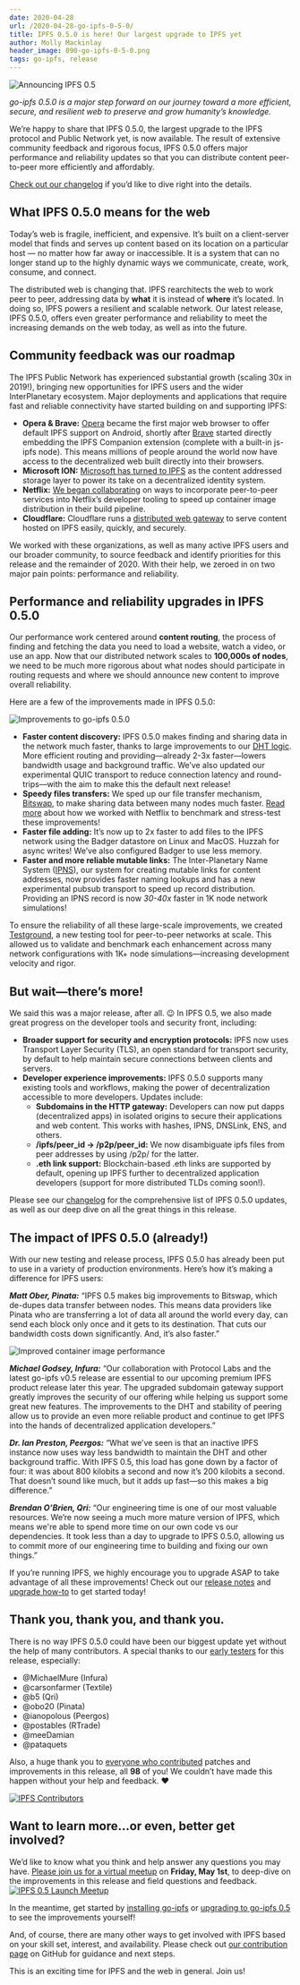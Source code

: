 ```yaml
---
date: 2020-04-28
url: /2020-04-28-go-ipfs-0-5-0/
title: IPFS 0.5.0 is here! Our largest upgrade to IPFS yet
author: Molly Mackinlay
header_image: 090-go-ipfs-0-5-0.png
tags: go-ipfs, release
---
```

![Announcing IPFS 0.5](/header_images/090-go-ipfs-0-5-0.png)

*go-ipfs 0.5.0 is a major step forward on our journey toward a more efficient, secure, and resilient web to preserve and grow humanity’s knowledge.* 

We’re happy to share that IPFS 0.5.0, the largest upgrade to the IPFS protocol and Public Network yet, is now available. The result of extensive community feedback and rigorous focus, IPFS 0.5.0 offers major performance and reliability updates so that you can distribute content peer-to-peer more efficiently and affordably.

[Check out our changelog](https://github.com/ipfs/go-ipfs/blob/master/CHANGELOG.md) if you’d like to dive right into the details.

## What IPFS 0.5.0 means for the web

Today’s web is fragile, inefficient, and expensive. It’s built on a client-server model that finds and serves up content based on its location on a particular host — no matter how far away or inaccessible. It is a system that can no longer stand up to the highly dynamic ways we communicate, create, work, consume, and connect.

The distributed web is changing that. IPFS rearchitects the web to work peer to peer, addressing data by **what** it is instead of **where** it’s located. In doing so, IPFS powers a resilient and scalable network. Our latest release, IPFS 0.5.0, offers even greater performance and reliability to meet the increasing demands on the web today, as well as into the future.

## Community feedback was our roadmap

The IPFS Public Network has experienced substantial growth (scaling 30x in 2019!), bringing new opportunities for IPFS users and the wider InterPlanetary ecosystem. Major deployments and applications that require fast and reliable connectivity have started building on and supporting IPFS:

* **Opera & Brave:** [Opera](https://blog.ipfs.io/2020-03-30-ipfs-in-opera-for-android/) became the first major web browser to offer default IPFS support on Android, shortly after [Brave](https://blog.ipfs.io/2019-10-08-ipfs-browsers-update/) started directly embedding the IPFS Companion extension (complete with a built-in js-ipfs node). This means millions of people around the world now have access to the decentralized web built directly into their browsers.
* **Microsoft ION:**  [Microsoft has turned to IPFS](https://techcommunity.microsoft.com/t5/azure-active-directory-identity/toward-scalable-decentralized-identifier-systems/ba-p/560168) as the content addressed storage layer to power its take on a decentralized identity system.
* **Netflix:**  [We began collaborating](https://blog.ipfs.io/2020-02-14-improved-bitswap-for-container-distribution/) on ways to incorporate peer-to-peer services into Netflix’s developer tooling to speed up container image distribution in their build pipeline.
* **Cloudflare:** Cloudflare runs a [distributed web gateway](https://www.cloudflare.com/distributed-web-gateway/) to serve content hosted on IPFS easily, quickly, and securely.

We worked with these organizations, as well as many active IPFS users and our broader community, to source feedback and identify priorities for this release and the remainder of 2020. With their help, we zeroed in on two major pain points: performance and reliability. 

## Performance and reliability upgrades in IPFS 0.5.0

Our performance work centered around **content routing**, the process of finding and fetching the data you need to load a website, watch a video, or use an app. Now that our distributed network scales to **100,000s of nodes**, we need to be much more rigorous about what nodes should participate in routing requests and where we should announce new content to improve overall reliability.

Here are a few of the improvements made in IPFS 0.5.0:

![Improvements to go-ipfs 0.5.0](/090-go-ipfs-0-5-0/0.5-Infographic.png)

* **Faster content discovery:**  IPFS 0.5.0 makes finding and sharing data in the network much faster, thanks to large improvements to our [DHT logic](https://docs.ipfs.io/concepts/dht/). More efficient routing and providing—already 2-3x faster—lowers bandwidth usage and background traffic. We’ve also updated our experimental QUIC transport to reduce connection latency and round-trips—with the aim to make this the default next release!
* **Speedy files transfers:** We sped up our file transfer mechanism, [Bitswap](https://docs.ipfs.io/concepts/bitswap/), to make sharing data between many nodes much faster. [Read more](https://blog.ipfs.io/2020-02-14-improved-bitswap-for-container-distribution/) about how we worked with Netflix to benchmark and stress-test these improvements!
* **Faster file adding:** It’s now up to 2x faster to add files to the IPFS network using the Badger datastore on Linux and MacOS. Huzzah for async writes! We’ve also configured Badger to use less memory.
* **Faster and more reliable mutable links:** The Inter-Planetary Name System ([IPNS](https://docs.ipfs.io/concepts/ipns/)), our system for creating mutable links for content addresses, now provides faster naming lookups and has a new experimental pubsub transport to speed up record distribution. Providing an IPNS record is now _30-40x_ faster in 1K node network simulations!

To ensure the reliability of all these large-scale improvements, we created [Testground](http://testground.ipfs.team/), a new testing tool for peer-to-peer networks at scale. This allowed us to validate and benchmark each enhancement across many network configurations with 1K+ node simulations—increasing development velocity and rigor.

## But wait—there’s more!

We said this was a major release, after all. 😉 In IPFS 0.5, we also made great progress on the developer tools and security front, including:

* **Broader support for security and encryption protocols:** IPFS now uses Transport Layer Security (TLS),  an open standard for transport security, by default to help maintain secure connections between clients and servers.
* **Developer experience improvements:**  IPFS 0.5.0 supports many existing tools and workflows, making the power of decentralization accessible to more developers. Updates include:
  * **Subdomains in the HTTP gateway:**  Developers can now put dapps (decentralized apps) in isolated origins to secure their applications and web content. This works with hashes, IPNS, DNSLink, ENS, and others.
  * **/ipfs/peer_id → /p2p/peer_id:** We now disambiguate ipfs files from peer addresses by using /p2p/ for the latter.
  * **.eth link support:**  Blockchain-based .eth links are supported by default, opening up IPFS further to decentralized application developers (support for more distributed TLDs coming soon!).

Please see our [changelog](https://github.com/ipfs/go-ipfs/blob/master/CHANGELOG.md) for the comprehensive list of IPFS 0.5.0 updates, as well as our deep dive on all the great things in this release.

## The impact of IPFS 0.5.0 (already!)

With our new testing and release process, IPFS 0.5.0 has already been put to use in a variety of production environments. Here’s how it’s making a difference for IPFS users:

***Matt Ober, Pinata:*** “IPFS 0.5 makes big improvements to Bitswap, which de-dupes data transfer between nodes. This means data providers like Pinata who are transferring a lot of data all around the world every day, can send each block only once and it gets to its destination. That cuts our bandwidth costs down significantly. And, it’s also faster.”

![Improved container image performance](/090-go-ipfs-0-5-0/container-image.png)

***Michael Godsey, Infura:*** “Our collaboration with Protocol Labs and the latest go-ipfs v0.5 release are essential to our upcoming premium IPFS product release later this year. The upgraded subdomain gateway support greatly improves the security of our offering while helping us support some great new features. The improvements to the DHT and stability of peering allow us to provide an even more reliable product and continue to get IPFS into the hands of decentralized application developers.”

***Dr. Ian Preston, Peergos:*** “What we’ve seen is that an inactive IPFS instance now uses way less bandwidth to maintain the DHT and other background traffic. With IPFS 0.5, this load has gone down by a factor of four: it was about 800 kilobits a second and now it’s 200 kilobits a second. That doesn’t sound like much, but it adds up fast—so this makes a big difference.”

***Brendan O’Brien, Qri:*** “Our engineering time is one of our most valuable resources. We’re now seeing a much more mature version of IPFS, which means we're able to spend more time on our own code vs our dependencies. It took less than a day to upgrade to IPFS 0.5.0, allowing us to commit more of our engineering time to building and fixing our own things.”

If you’re running IPFS, we highly encourage you to upgrade ASAP to take advantage of all these improvements! Check out our [release notes](https://docs.ipfs.io/recent-releases/go-ipfs-0-5/) and [upgrade how-to](https://docs.ipfs.io/recent-releases/go-ipfs-0-5/update-procedure) to get started today!

## Thank you, thank you, and thank you.

There is no way IPFS 0.5.0 could have been our biggest update yet without the help of many contributors.  A special thanks to our [early testers](https://github.com/ipfs/go-ipfs/blob/master/docs/EARLY_TESTERS.md) for this release, especially: 

- @MichaelMure (Infura)
- @carsonfarmer (Textile)
- @b5 (Qri)
- @obo20 (Pinata)
- @ianopolous (Peergos)
- @postables (RTrade)
- @meeDamian
- @pataquets

Also, a huge thank you to [everyone who contributed](https://github.com/ipfs/go-ipfs/blob/master/CHANGELOG.md#contributors) patches and improvements in this release, all **98** of you! We couldn’t have made this happen without your help and feedback. ❤

[![IPFS Contributors](/090-go-ipfs-0-5-0/ipfs-contributors.png)](https://github.com/ipfs/go-ipfs/blob/master/CHANGELOG.md#contributors)

## Want to learn more...or even, better get involved?

We’d like to know what you think and help answer any questions you may have. [Please join us for a virtual meetup](https://www.meetup.com/San-Francisco-IPFS/events/270212268/) on **Friday, May 1st**, to deep-dive on the improvements in this release and field questions and feedback. 
[![IPFS 0.5 Launch Meetup](/090-go-ipfs-0-5-0/Launch-Meetup.png)](https://www.meetup.com/San-Francisco-IPFS/events/270212268/)

In the meantime, get started by [installing go-ipfs](https://dist.ipfs.io/#go-ipfs) or [upgrading to go-ipfs 0.5](https://docs.ipfs.io/recent-releases/go-ipfs-0-5/update-procedure) to see the improvements yourself! 

And, of course, there are many other ways to get involved with IPFS based on your skill set, interest, and availability.  Please check out [our contribution page](https://github.com/ipfs/community/blob/master/CONTRIBUTING.md) on GitHub for guidance and next steps. 

This is an exciting time for IPFS and the web in general. Join us!

